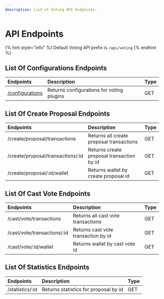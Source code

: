 ```yaml
---
description: List of Voting API Endpoints.
---
```


# API Endpoints

{% hint style="info" %}
Default Voting API prefix is `/api/voting`
{% endhint %}

## List Of Configurations Endpoints

| Endpoints | Description | Type |
| :--- | :--- | :--- |
| [/configurations](configurations.md#configurations-1) | Returns configurations for voting plugins | GET |

## List Of Create Proposal Endpoints

| Endpoints | Description | Type |
| :--- | :--- | :--- |
| /create/proposal/transactions | Returns all create proposal transactions | GET |
| /create/proposal/transactions/:id | Returns create proposal transaction by id | GET |
| /create/proposal/:id/wallet | Returns wallet by create proposal id | GET |

## List Of Cast Vote Endpoints

| Endpoints | Description | Type |
| :--- | :--- | :--- |
| /cast/vote/transactions | Returns all cast vote transactions | GET |
| /cast/vote/transactions/:id | Returns cast vote transaction by id | GET |
| /cast/vote/:id/wallet | Returns wallet by cast vote id | GET |

## List Of Statistics Endpoints

| Endpoints | Description | Type |
| :--- | :--- | :--- |
| /statistics/:id | Returns statistics for proposal by id | GET |

